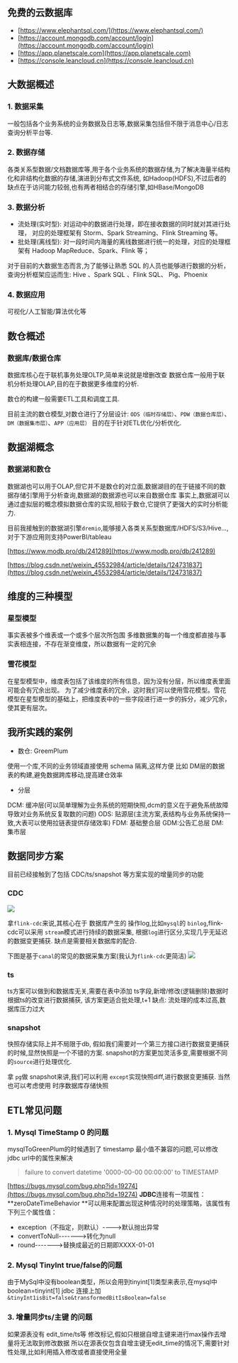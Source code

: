 ## 免费的云数据库

* [https://www.elephantsql.com/](https://www.elephantsql.com/)
* [https://account.mongodb.com/account/login](https://account.mongodb.com/account/login)
* [https://app.planetscale.com](https://app.planetscale.com)
* [https://console.leancloud.cn](https://console.leancloud.cn)

## 大数据概述

### 1. 数据采集

一般包括各个业务系统的业务数据及日志等,数据采集包括但不限于消息中心/日志查询分析平台等.

### 2. 数据存储

各类关系型数据/文档数据库等,用于各个业务系统的数据存储,为了解决海量半结构化和非结构化数据的存储,演进到分布式文件系统,
如Hadoop(HDFS),不过后者的缺点在于访问能力较弱,也有两者相结合的存储引擎,如HBase/MongoDB

### 3. 数据分析

- 流处理(实时型): 对运动中的数据进行处理，即在接收数据的同时就对其进行处理， 对应的处理框架有 Storm、Spark Streaming、Flink
  Streaming 等。
- 批处理(离线型): 对一段时间内海量的离线数据进行统一的处理，对应的处理框架有 Hadoop MapReduce、Spark、Flink 等；

对于目前的大数据生态而言,为了能够让熟悉 SQL 的人员也能够进行数据的分析，查询分析框架应运而生:
Hive 、Spark SQL 、Flink SQL、 Pig、Phoenix

### 4. 数据应用

可视化/人工智能/算法优化等

## 数仓概述

### 数据库/数据仓库

数据库核心在于联机事务处理OLTP,简单来说就是增删改查 数据仓库一般用于联机分析处理OLAP,目的在于数据更多维度的分析.

数仓的构建一般需要ETL工具和调度工具.

目前主流的数仓模型,对数仓进行了分层设计:
`ODS（临时存储层）`、`PDW（数据仓库层）`、`DM（数据集市层）`、`APP（应用层）`
目的在于针对ETL优化/分析优化.

## 数据湖概念

### 数据湖和数仓

数据湖也可以用于OLAP,但它并不是数仓的对立面,数据湖目的在于链接不同的数据存储引擎用于分析查询,数据湖的数据源也可以来自数据仓库
事实上,数据湖可以通过虚拟层的概念模拟数据仓库的实现,相较于数仓,它提供了更强大的实时分析能力.

目前我接触到的数据湖引擎`dremio`,能够接入各类关系型数据库/HDFS/S3/Hive...,对于下游应用则支持PowerBI/tableau

[https://www.modb.pro/db/241289](https://www.modb.pro/db/241289)

[https://blog.csdn.net/weixin_45532984/article/details/124731837](https://blog.csdn.net/weixin_45532984/article/details/124731837)

## 维度的三种模型

### 星型模型

事实表被多个维表或一个或多个层次所包围
多维数据集的每一个维度都直接与事实表相连接，不存在渐变维度，所以数据有一定的冗余

### 雪花模型

在星型模型中，维度表包括了该维度的所有信息，因为没有分层，所以维度表里面可能会有冗余出现。
为了减少维度表的冗余，这时我们可以使用雪花模型。雪花模型在星型模型的基础上，把维度表中的一些字段进行进一步的拆分，减少冗余，使其更有层次。

## 我所实践的案例

- 数仓: GreemPlum

使用一个库,不同的业务领域直接使用 schema 隔离,这样方便 比如 DM层的数据表的构建,避免数据跨库移动,提高建仓效率

- 分层

DCM: 缓冲层(可以简单理解为业务系统的短期快照,dcm的意义在于避免系统故障导致对业务系统反复取数的问题)
ODS: 贴源层(主流方案,表结构与业务系统保持一致,大表可以使用拉链表提供存储效率)
FDM: 基础整合层
GDM:公告汇总层
DM:  集市层

## 数据同步方案

目前已经接触到了包括 CDC/ts/snapshot 等方案实现的增量同步的功能

### CDC

![](https://raw.githubusercontent.com/zongkx/pic-go/main/image(4).png)

拿`flink-cdc`来说,其核心在于 数据库产生的 操作log,比如`mysql`的 `binlog`,flink-cdc可以采用 `stream`模式进行持续的数据采集,
根据`log`进行区分,实现几乎无延迟的数据变更捕获. 缺点是需要相关数据库的配合.

下图是基于`canal`的常见的数据采集方案(我认为`flink-cdc`更简洁)
![](https://raw.githubusercontent.com/zongkx/pic-go/main/image(5).png)

### ts

ts方案可以做到和数据库无关,需要在表中添加 ts字段,新增/修改(逻辑删除)数据时根据ts的改变进行数据捕获, 该方案更适合批处理,t+1
缺点: 流处理的成本过高,数据库压力过大

### snapshot

快照存储实际上并不局限于db, 假如我们需要对一个第三方接口进行数据变更捕获的时候,显然快照是一个不错的方案.
snapshot的方案更加灵活多变,需要根据不同的`source`进行处理优化.

拿 `pg`做 snapshot来讲,我们可以利用 `except`实现快照diff,进行数据变更捕获.
当然也可以考虑使用 时序数据库存储快照

## ETL常见问题

### 1. Mysql TimeStamp 0 的问题

mysqlToGreenPlum的时候遇到了 timestamp 最小值不兼容的问题,可以修改jdbc url中的属性来解决
> failure to convert datetime '0000-00-00 00:00:00' to TIMESTAMP

[https://bugs.mysql.com/bug.php?id=19274](https://bugs.mysql.com/bug.php?id=19274)
**JDBC**连接有一项属性：**zeroDateTimeBehavior **可以用来配置出现这种情况时的处理策略，该属性有下列三个属性值：

- exception（不指定，则默认）---->默认抛出异常
- convertToNull------->转化为null
- round------->替换成最近的日期即XXXX-01-01

### 2. Mysql TinyInt true/false的问题

由于MySql中没有boolean类型，所以会用到tinyint[1]类型来表示,在mysql中boolean=tinyint[1]
jdbc 连接上加 `&tinyInt1isBit=false&transformedBitIsBoolean=false`

### 3. 增量同步ts/主键 的问题

如果源表没有 edit_time/ts等 修改标记,假如只根据自增主键来进行max操作去增量将无法取到修改数据
所以在源表仅包含自增主键无edit_time的情况下,需要针对性处理,比如利用插入修改或者直接使用全量
